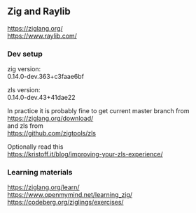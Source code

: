 ## Zig and Raylib

https://ziglang.org/  
https://www.raylib.com/

### Dev setup
zig version:  
0.14.0-dev.363+c3faae6bf

zls version:  
0.14.0-dev.43+41dae22

In practice it is probably fine to get current master branch from  
https://ziglang.org/download/  
and zls from  
https://github.com/zigtools/zls

Optionally read this  
https://kristoff.it/blog/improving-your-zls-experience/

### Learning materials
https://ziglang.org/learn/  
https://www.openmymind.net/learning_zig/  
https://codeberg.org/ziglings/exercises/  
